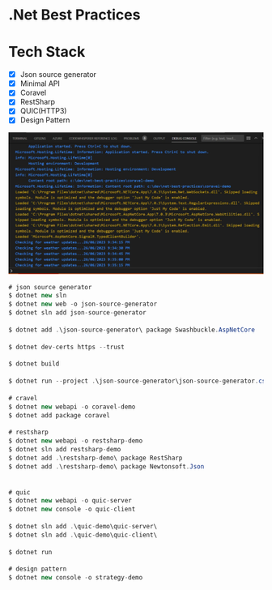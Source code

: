 # .Net Best Practices

# Tech Stack

- [x] Json source generator
- [x] Minimal API
- [x] Coravel
- [x] RestSharp
- [x] QUIC(HTTP3)
- [x] Design Pattern

![alt text](./doc/coravel.jpg)

```c#
# json source generator
$ dotnet new sln
$ dotnet new web -o json-source-generator
$ dotnet sln add json-source-generator

$ dotnet add .\json-source-generator\ package Swashbuckle.AspNetCore

$ dotnet dev-certs https --trust

$ dotnet build

$ dotnet run --project .\json-source-generator\json-source-generator.csproj

# cravel
$ dotnet new webapi -o coravel-demo
$ dotnet add package coravel

# restsharp
$ dotnet new webapi -o restsharp-demo
$ dotnet sln add restsharp-demo
$ dotnet add .\restsharp-demo\ package RestSharp
$ dotnet add .\restsharp-demo\ package Newtonsoft.Json


# quic
$ dotnet new webapi -o quic-server
$ dotnet new console -o quic-client

$ dotnet sln add .\quic-demo\quic-server\
$ dotnet sln add .\quic-demo\quic-client\

$ dotnet run

# design pattern
$ dotnet new console -o strategy-demo

```
